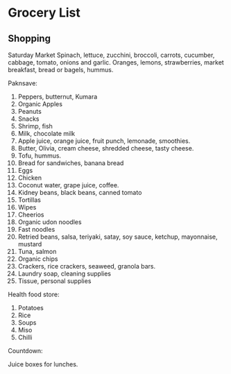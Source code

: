 # Grocery List
## Shopping
Saturday Market
Spinach, lettuce, zucchini, broccoli, carrots, cucumber, cabbage, tomato, onions and garlic.
Oranges, lemons, strawberries, market breakfast, bread or bagels, hummus.   

Paknsave:

1. Peppers, butternut, Kumara
2. Organic Apples
3. Peanuts
4. Snacks
5. Shrimp, fish
6. Milk, chocolate milk
7. Apple juice, orange juice, fruit punch, lemonade, smoothies.  
8. Butter, Olivia, cream cheese, shredded cheese, tasty cheese.  
9. Tofu, hummus.  
10. Bread for sandwiches, banana bread
11. Eggs
12. Chicken
13. Coconut water, grape juice, coffee.  
14. Kidney beans, black beans, canned tomato
15. Tortillas
16. Wipes
17. Cheerios
18. Organic udon noodles
19. Fast noodles
20. Retried beans, salsa, teriyaki, satay, soy sauce, ketchup, mayonnaise, mustard
21. Tuna, salmon
22. Organic chips
23. Crackers, rice crackers, seaweed, granola bars.  
24. Laundry soap, cleaning supplies
25. Tissue, personal supplies

Health food store:

1. Potatoes
2. Rice
3. Soups
4. Miso
5. Chilli

Countdown:   

Juice boxes for lunches.